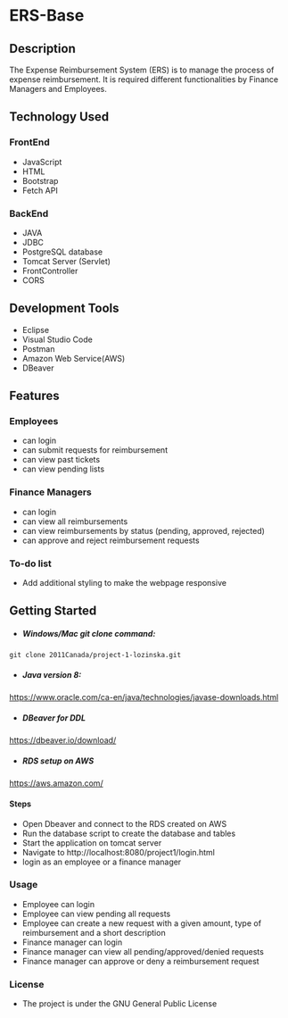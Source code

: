 # ERS-Base
## Description
The Expense Reimbursement System (ERS) is to manage the process of expense reimbursement. It is required different functionalities by Finance Managers and Employees.

## Technology Used
### FrontEnd
- JavaScript
- HTML
- Bootstrap
- Fetch API

### BackEnd
- JAVA
- JDBC
- PostgreSQL database
- Tomcat Server (Servlet)
- FrontController
- CORS

## Development Tools
- Eclipse
- Visual Studio Code
- Postman
- Amazon Web Service(AWS)
- DBeaver

## Features
### Employees
- can login
- can submit requests for reimbursement
- can view past tickets
- can view pending lists

### Finance Managers
- can login
- can view all reimbursements
- can view reimbursements by status (pending, approved, rejected)
- can approve and reject reimbursement requests

### To-do list
- Add additional styling to make the webpage responsive 

## Getting Started
- ##### Windows/Mac git clone command:
`git clone 2011Canada/project-1-lozinska.git`
- ##### Java version 8:
https://www.oracle.com/ca-en/java/technologies/javase-downloads.html 
- ##### DBeaver for DDL
https://dbeaver.io/download/
- ##### RDS setup on AWS
https://aws.amazon.com/

#### Steps
- Open Dbeaver and connect to the RDS created on AWS
- Run the database script to create the database and tables
- Start the application on tomcat server
- Navigate to http://localhost:8080/project1/login.html
- login as an employee or a finance manager
### Usage
- Employee can login
- Employee can view pending all requests 
- Employee can create a new request with a given amount, type of reimbursement and a short description
- Finance manager can login
- Finance manager can view all pending/approved/denied requests 
- Finance manager can approve or deny a reimbursement request

### License
- The project is under the GNU General Public License
